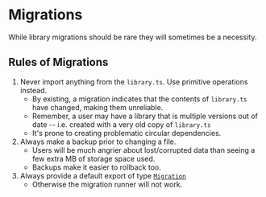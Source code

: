 <!--
 Copyright (c) 2023 Joseph Hale <me@jhale.dev>
 
 This Source Code Form is subject to the terms of the Mozilla Public
 License, v. 2.0. If a copy of the MPL was not distributed with this
 file, You can obtain one at http://mozilla.org/MPL/2.0/.
-->

# Migrations

While library migrations should be rare they will sometimes be a
necessity. 

## Rules of Migrations

1. Never import anything from the `library.ts`. Use primitive operations
   instead.
   - By existing, a migration indicates that the contents of
     `library.ts` have changed, making them unreliable.
   - Remember, a user may have a library that is multiple versions out
     of date -- i.e. created with a very old copy of `library.ts`
   - It's prone to creating problematic circular dependencies.
2. Always make a backup prior to changing a file.
   - Users will be much angrier about lost/corrupted data than seeing a
     few extra MB of storage space used.
   - Backups make it easier to rollback too.
3. Always provide a default export of type [`Migration`](./types.ts)
   - Otherwise the migration runner will not work.